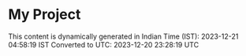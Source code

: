# My Project

This content is dynamically generated in Indian Time (IST): 2023-12-21 04:58:19 IST
Converted to UTC: 2023-12-20 23:28:19 UTC
